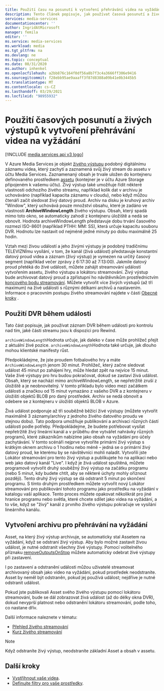```yaml
---
title: Použití času na posunutí k vytvoření přehrávání videa na vyžádání
description: Tento článek popisuje, jak používat časová posunutí a živé výstupy k nahrávání živých streamů a k vytváření přehrávání na vyžádání.
services: media-services
documentationcenter: ''
author: IngridAtMicrosoft
manager: femila
editor: ''
ms.service: media-services
ms.workload: media
ms.tgt_pltfrm: na
ms.devlang: ne
ms.topic: conceptual
ms.date: 08/31/2020
ms.author: inhenkel
ms.openlocfilehash: a2bb876c164f0df56a8b7f3c4a3666ff306e9416
ms.sourcegitcommit: f28ebb95ae9aaaff3f87d8388a09b41e0b3445b5
ms.translationtype: MT
ms.contentlocale: cs-CZ
ms.lasthandoff: 03/29/2021
ms.locfileid: "98955932"
---
```

# <a name="use-time-shifting-and-live-outputs-to-create-on-demand-video-playback"></a>Použití časových posunutí a živých výstupů k vytvoření přehrávání videa na vyžádání

[!INCLUDE [media services api v3 logo](./includes/v3-hr.md)]

V Azure Media Services je objekt [živého výstupu](/rest/api/media/liveoutputs) podobný digitálnímu záznamu videa, který zachytí a zaznamená svůj živý stream do assetu v účtu Media Services. Zaznamenaný obsah je trvale uložen do kontejneru definovaného prostředkem [assetu](/rest/api/media/assets) (kontejner je v účtu Azure Storage připojeném k vašemu účtu). Živý výstup také umožňuje řídit některé vlastnosti odchozího živého streamu, například kolik dat v archivu je uchováváno (například kapacita záznamu v cloudu), nebo když můžou čtenáři začít sledovat živý datový proud. Archiv na disku je kruhový archiv "Window", který uchovává pouze množství obsahu, které je zadáno ve vlastnosti **ArchiveWindowLength** živého výstupu. Obsah, který spadá mimo toto okno, se automaticky zahodí z kontejneru úložiště a nedá se obnovit. Hodnota archiveWindowLength představuje dobu trvání časového rozmezí ISO-8601 (například PTHH: MM: SS), která určuje kapacitu souboru DVR. Hodnotu lze nastavit od nejméně jedné minuty po dobu maximálně 25 hodin.

Vztah mezi živou událostí a jeho živými výstupy je podobný tradičnímu TELEVIZNÍmu vysílání, v tom, že kanál (živá událost) představuje konstantní datový proud videa a záznam (živý výstup) je vymezen na určitý časový segment (například večer zprávy z 6:17:30 až 7:13:00). Jakmile datový proud přetéká do živé události, můžete zahájit streamování událostí vytvořením assetu, živého výstupu a lokátoru streamování. Živý výstup bude archivovat datový proud a zpřístupní ho návštěvníkům prostřednictvím [koncového bodu streamování](/rest/api/media/streamingendpoints). Můžete vytvořit více živých výstupů (až tří maximum) na živé události s různými délkami archivů a nastavením. Informace o pracovním postupu živého streamování najdete v části [Obecné kroky](live-streaming-overview.md#general-steps) .

## <a name="using-a-dvr-during-an-event"></a>Použití DVR během události

Tato část popisuje, jak používat záznam DVR během události pro kontrolu nad tím, jaké části streamu jsou k dispozici pro Rewind.

`archiveWindowLength`Hodnota určuje, jak daleko v čase může prohlížeč přejít z aktuální živé pozice. `archiveWindowLength`Hodnota také určuje, jak dlouho mohou klientské manifesty růst.

Předpokládejme, že jste proudem fotbalového hry a máte `ArchiveWindowLength` jenom 30 minut. Prohlížeč, který začne sledovat událost 45 minut po zahájení hry, může hledat zpět na nejvíce 15 minut. Vaše živé výstupy pro hru budou pokračovat, dokud se zastaví živá událost. Obsah, který se nachází mimo archiveWindowLength, se nepřetržitě zruší z úložiště a je neobnovitelný. V tomto příkladu bylo video mezi začátkem události a značkou od 15 minut vymazáno z vašeho DVR a z kontejneru v úložišti objektů BLOB pro daný prostředek. Archiv se nedá obnovit a odebere se z kontejneru v úložišti objektů BLOB v Azure.

Živá událost podporuje až tři souběžně běžící živé výstupy (můžete vytvořit maximálně 3 záznamy/archivy z jednoho živého datového proudu ve stejnou dobu). Tato podpora umožňuje publikování a archivaci různých částí události podle potřeby. Předpokládejme, že budete potřebovat vysílat nepřetržitě živý lineární kanál a v průběhu dne vytvářet nahrávky různých programů, které zákazníkům nabízíme jako obsah na vyžádání pro účely zachytávání. V tomto scénáři nejprve vytvoříte primární živý výstup s krátkým oknem archivu o 1 hodinu nebo méně – jedná se o primární živý datový proud, ke kterému by se návštěvníci mohli naladit. Vytvořili jste Lokátor streamování pro tento živý výstup a publikujete ho na aplikaci nebo web jako datový kanál "Live". I když je živá událost spuštěná, můžete programově vytvořit druhý souběžný živý výstup na začátku programu (nebo 5 minut, kdy budete chtít, aby se některé úchyty mohly oříznout později). Tento druhý živý výstup se dá odstranit 5 minut po skončení programu. S tímto druhým prostředkem můžete vytvořit nový Lokátor streamování pro publikování tohoto programu jako prostředku na vyžádání v katalogu vaší aplikace. Tento proces můžete opakovat několikrát pro jiné hranice programu nebo světla, které chcete sdílet jako videa na vyžádání, a to vše, když se "živý" kanál z prvního živého výstupu pokračuje ve vysílání lineárního kanálu.

## <a name="creating-an-archive-for-on-demand-playback"></a>Vytvoření archivu pro přehrávání na vyžádání

Asset, na který živý výstup archivuje, se automaticky stal Assetem na vyžádání, když se odstraní živý výstup. Aby bylo možné zastavit živou událost, je nutné odstranit všechny živé výstupy. Pomocí volitelného příznaku [removeOutputsOnStop](/rest/api/media/liveevents/stop#request-body) můžete automaticky odebrat živé výstupy při zastavení.

I po zastavení a odstranění události můžou uživatelé streamovat archivovaný obsah jako video na vyžádání, pokud prostředek neodstraníte. Asset by neměl být odstraněn, pokud jej používá událost; nejdříve je nutné odstranit událost.

Pokud jste publikovali Asset svého živého výstupu pomocí lokátoru streamování, bude se dál zobrazovat živá událost (až do délky okna DVR), dokud nevyprší platnost nebo odstranění lokátoru streamování, podle toho, co nastane dřív.

Další informace naleznete v tématu:

- [Přehled živého streamování](live-streaming-overview.md)
- [Kurz živého streamování](stream-live-tutorial-with-api.md)

> [!NOTE]
> Když odstraníte živý výstup, neodstraníte základní Asset a obsah v assetu.

## <a name="next-steps"></a>Další kroky

* [Vystřihnout vaše videa](subclip-video-rest-howto.md).
* [Definujte filtry pro vaše prostředky](filters-dynamic-manifest-rest-howto.md).
